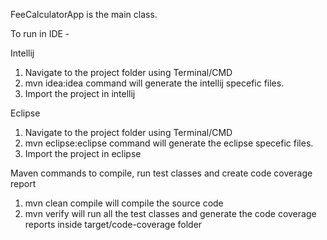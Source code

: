 FeeCalculatorApp is the main class.

To run in IDE -

Intellij
1. Navigate to the project folder using Terminal/CMD
2. mvn idea:idea command will generate the intellij specefic files.
3. Import the project in intellij

Eclipse
1. Navigate to the project folder using Terminal/CMD
2. mvn eclipse:eclipse command will generate the eclipse specefic files.
3. Import the project in eclipse


Maven commands to compile, run test classes and create code coverage report
1. mvn clean compile will compile the source code
2. mvn verify will run all the test classes and generate the code coverage reports inside target/code-coverage folder